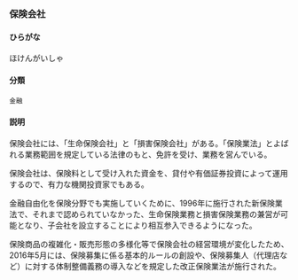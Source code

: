 <div style="display:none;">

## [あ行](securities-terms?id=あ行)
## [か行](securities-terms?id=か行)
## [さ行](securities-terms?id=さ行)
## [た行](securities-terms?id=た行)
## [な行](securities-terms?id=な行)
## [は行](securities-terms?id=は行)

</div>

### 保険会社

#### ひらがな

ほけんがいしゃ

#### 分類

`金融`

#### 説明

保険会社には、「生命保険会社」と「損害保険会社」がある。「保険業法」とよばれる業務範囲を規定している法律のもと、免許を受け、業務を営んでいる。
 
保険会社は、保険料として受け入れた資金を、貸付や有価証券投資によって運用するので、有力な機関投資家でもある。
 
金融自由化を保険分野でも実施していくために、1996年に施行された新保険業法で、それまで認められていなかった、生命保険業務と損害保険業務の兼営が可能となり、子会社を設立することにより相互参入できるようになった。
 
保険商品の複雑化・販売形態の多様化等で保険会社の経営環境が変化したため、2016年5月には、保険募集に係る基本的ルールの創設や、保険募集人（代理店など）に対する体制整備義務の導入などを規定した改正保険業法が施行された。

<div style="display:none;">

## [ま行](securities-terms?id=ま行)
## [や行](securities-terms?id=や行)
## [ら行](securities-terms?id=ら行)
## [わ行](securities-terms?id=わ行)
## [英数字・記号](securities-terms?id=英数字・記号)

</div>

